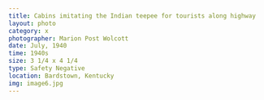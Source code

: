 ```yaml
---
title: Cabins imitating the Indian teepee for tourists along highway
layout: photo
category: x
photographer: Marion Post Wolcott
date: July, 1940
time: 1940s
size: 3 1/4 x 4 1/4
type: Safety Negative
location: Bardstown, Kentucky
img: image6.jpg
---
```



